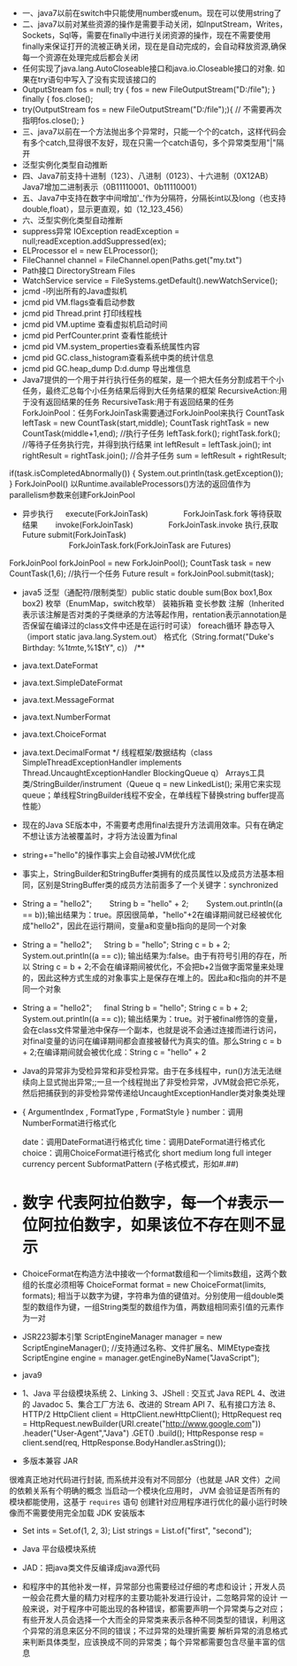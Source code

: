 * 一、java7以前在switch中只能使用number或enum。现在可以使用string了
* 二、java7以前对某些资源的操作是需要手动关闭，如InputStream，Writes，Sockets，Sql等，需要在finally中进行关闭资源的操作，现在不需要使用finally来保证打开的流被正确关闭，现在是自动完成的，会自动释放资源,确保每一个资源在处理完成后都会关闭
* 任何实现了java.lang.AutoCloseable接口和java.io.Closeable接口的对象. 如果在try语句中写入了没有实现该接口的
* OutputStream fos = null;
		try {
			fos = new FileOutputStream("D:/file");
		} finally {
			fos.close();
* try(OutputStream fos = new FileOutputStream("D:/file");){
			// 不需要再次指明fos.close();
		}
*  三、java7以前在一个方法抛出多个异常时，只能一个个的catch，这样代码会有多个catch,显得很不友好，现在只需一个catch语句，多个异常类型用"|"隔开
* 泛型实例化类型自动推断
* 四、Java7前支持十进制（123）、八进制（0123）、十六进制（0X12AB） Java7增加二进制表示（0B11110001、0b11110001）
* 五、Java7中支持在数字中间增加'_'作为分隔符，分隔长int以及long（也支持double,float），显示更直观，如（12_123_456）
* 六、泛型实例化类型自动推断
* suppress异常
IOException readException = null;readException.addSuppressed(ex);
* ELProcessor el = new ELProcessor();
* FileChannel channel = FileChannel.open(Paths.get("my.txt")
* Path接口 DirectoryStream Files
* WatchService service = FileSystems.getDefault().newWatchService();
* jcmd -l列出所有的Java虚拟机
* jcmd pid VM.flags查看启动参数
* jcmd pid Thread.print 打印线程栈
* jcmd pid VM.uptime 查看虚拟机启动时间
* jcmd pid PerfCounter.print 查看性能统计
* jcmd pid VM.system_properties查看系统属性内容
* jcmd pid GC.class_histogram查看系统中类的统计信息
* jcmd pid GC.heap_dump D:d.dump 导出堆信息
* Java7提供的一个用于并行执行任务的框架，是一个把大任务分割成若干个小任务，最终汇总每个小任务结果后得到大任务结果的框架
RecursiveAction:用于没有返回结果的任务
RecursiveTask:用于有返回结果的任务
ForkJoinPool：任务ForkJoinTask需要通过ForkJoinPool来执行
CountTask leftTask = new  CountTask(start,middle);
CountTask rightTask = new  CountTask(middle+1,end);
//执行子任务
leftTask.fork();
rightTask.fork();
//等待子任务执行完，并得到执行结果
int leftResult = leftTask.join();
int rightResult = rightTask.join();
//合并子任务
sum = leftResult + rightResult;

if(task.isCompletedAbnormally())
{
    System.out.println(task.getException());
}
ForkJoinPool()  以Runtime.availableProcessors()方法的返回值作为parallelism参数来创建ForkJoinPool
* 异步执行        　 execute(ForkJoinTask)    　　　　 ForkJoinTask.fork
等待获取结果    　　invoke(ForkJoinTask)    　　　　  ForkJoinTask.invoke
执行,获取Future    submit(ForkJoinTask)  　　　　　　ForkJoinTask.fork(ForkJoinTask are Futures)




ForkJoinPool forkJoinPool = new ForkJoinPool();
CountTask task = new CountTask(1,6);
//执行一个任务
Future<Integer> result = forkJoinPool.submit(task);



* java5 
泛型（通配符/限制类型）public static <A extends Number> double sum(Box<A> box1,Box<A> box2)
枚举（EnumMap，switch枚举）
装箱拆箱
变长参数
注解（Inherited表示该注解是否对类的子类继承的方法等起作用，rentation表示annotation是否保留在编译过的class文件中还是在运行时可读）
foreach循环
静态导入（import static java.lang.System.out）
格式化（String.format("Duke's Birthday: %1$tm %1$te,%1$tY", c)）
/**
 * java.text.DateFormat
 * java.text.SimpleDateFormat
 * java.text.MessageFormat
 * java.text.NumberFormat
 * java.text.ChoiceFormat
 * java.text.DecimalFormat
 */
线程框架/数据结构（class SimpleThreadExceptionHandler implements Thread.UncaughtExceptionHandler  BlockingQueue q）
Arrays工具类/StringBuilder/instrument（Queue q = new LinkedList(); 采用它来实现queue；单线程StringBuilder线程不安全，在单线程下替换string buffer提高性能）

* 现在的Java SE版本中，不需要考虑用final去提升方法调用效率。只有在确定不想让该方法被覆盖时，才将方法设置为final
* string+="hello"的操作事实上会自动被JVM优化成
* 事实上，StringBuilder和StringBuffer类拥有的成员属性以及成员方法基本相同，区别是StringBuffer类的成员方法前面多了一个关键字：synchronized
* String a = "hello2"; 　　String b = "hello" + 2; 　　System.out.println((a == b));输出结果为：true。原因很简单，"hello"+2在编译期间就已经被优化成"hello2"，因此在运行期间，变量a和变量b指向的是同一个对象
* String a = "hello2"; 　  String b = "hello";       String c = b + 2;       System.out.println((a == c));
输出结果为:false。由于有符号引用的存在，所以  String c = b + 2;不会在编译期间被优化，不会把b+2当做字面常量来处理的，因此这种方式生成的对象事实上是保存在堆上的。因此a和c指向的并不是同一个对象
* String a = "hello2";   　 final String b = "hello";       String c = b + 2;       System.out.println((a == c));
输出结果为：true。对于被final修饰的变量，会在class文件常量池中保存一个副本，也就是说不会通过连接而进行访问，对final变量的访问在编译期间都会直接被替代为真实的值。那么String c = b + 2;在编译期间就会被优化成：String c = "hello" + 2
* Java的异常非为受检异常和非受检异常。由于在多线程中，run()方法无法继续向上显式抛出异常;;一旦一个线程抛出了非受检异常，JVM就会把它杀死，然后把捕获到的非受检异常传递给UncaughtExceptionHandler类对象类处理
*  { ArgumentIndex , FormatType , FormatStyle }
   number：调用NumberFormat进行格式化
  
   date：调用DateFormat进行格式化
   time：调用DateFormat进行格式化
   choice：调用ChoiceFormat进行格式化
          short
          medium
          long
          full
          integer
          currency
          percent
          SubformatPattern (子格式模式，形如#.##)
* # 数字 代表阿拉伯数字，每一个#表示一位阿拉伯数字，如果该位不存在则不显示        
* ChoiceFormat在构造方法中接收一个format数组和一个limits数组，这两个数组的长度必须相等 ChoiceFormat format = new ChoiceFormat(limits, formats);
相当于以数字为键，字符串为值的键值对。分别使用一组double类型的数组作为键，一组String类型的数组作为值，两数组相同索引值的元素作为一对


* JSR223脚本引擎
ScriptEngineManager manager = new ScriptEngineManager();
        //支持通过名称、文件扩展名、MIMEtype查找
        ScriptEngine engine = manager.getEngineByName("JavaScript");
* java9
* 1、Java 平台级模块系统
2、Linking
3、JShell : 交互式 Java REPL
4、改进的 Javadoc
5、集合工厂方法
6、改进的 Stream API
7、私有接口方法
8、HTTP/2
HttpClient client = HttpClient.newHttpClient();
HttpRequest req =
   HttpRequest.newBuilder(URI.create("http://www.google.com"))
              .header("User-Agent","Java")
              .GET()
              .build();
HttpResponse<String> resp = client.send(req, HttpResponse.BodyHandler.asString());
* 多版本兼容 JAR


很难真正地对代码进行封装, 而系统并没有对不同部分（也就是 JAR 文件）之间的依赖关系有个明确的概念
当启动一个模块化应用时， JVM 会验证是否所有的模块都能使用，这基于 `requires` 语句
创建针对应用程序进行优化的最小运行时映像而不需要使用完全加载 JDK 安装版本
* Set<Integer> ints = Set.of(1, 2, 3);
List<String> strings = List.of("first", "second");


* Java 平台级模块系统
* JAD：把java类文件反编译成java源代码
* 和程序中的其他补发一样，异常部分也需要经过仔细的考虑和设计；开发人员一般会花费大量的精力对程序的主要功能补发进行设计，二忽略异常的设计
一般来说，对于程序中可能出现的各种错误，都需要声明一个异常类与之对应；有些开发人员会选择一个大而全的异常类来表示各种不同类型的错误，利用这个异常的消息来区分不同的错误；不过异常的处理折需要
解析异常的消息格式来判断具体类型，应该换成不同的异常类；每个异常都需要包含尽量丰富的信息


